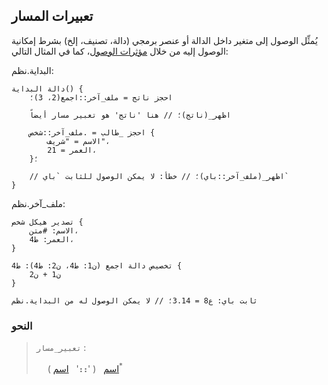 ## تعبيرات المسار

يُمثِّل الوصول إلى متغير داخل الدالة أو عنصر برمجي (دالة، تصنيف، إلخ) بشرط إمكانية الوصول إليه من خلال [مؤثرات الوصول]()، كما في المثال التالي:

البداية.نظم:

```nazm
دالة البداية() {
    احجز ناتج = ملف_آخر::اجمع(2، 3)؛

    اظهر_(ناتج)؛ // هنا 'ناتج' هو تعبير مسار أيضاً

    احجز _طالب = .ملف_آخر::شخص {
        الاسم = "شريف"،
        العمر = 21،
    }؛

    // اظهر_(ملف_آخر::باي)؛ // خطأ: لا يمكن الوصول للثابت `باي`
}
```

ملف_آخر.نظم:

```nazm
تصدير هيكل شخص {
    الاسم: #متن،
    العمر: ط4،
}

تخصيص دالة اجمع (ن1: ط4، ن2: ط4): ط4 {
    ن1 + ن2
}

ثابت باي: ع8 = 3.14؛ // لا يمكن الوصول له من البداية.نظم
```

### النحو

> `تعبير_مسار` :
>
> &emsp; [اسم](../tokens/identifiers.md) &nbsp; ( '**`::`**' &nbsp; [اسم](../tokens/identifiers.md) )<sup>\*</sup>
